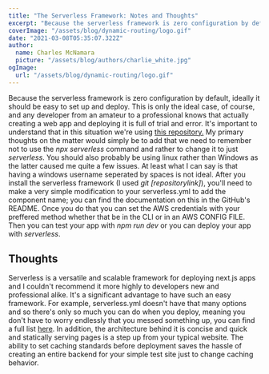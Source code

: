 ```yaml
---
title: "The Serverless Framework: Notes and Thoughts"
excerpt: "Because the serverless framework is zero configuration by default, ideally it should be easy to set up and deploy. This is only the ideal case, of course, and any developer from an amateur to a professional knows that actually creating a web app and deploying it is full of trial and error."
coverImage: "/assets/blog/dynamic-routing/logo.gif"
date: "2021-03-08T05:35:07.322Z"
author:
  name: Charles McNamara
  picture: "/assets/blog/authors/charlie_white.jpg"
ogImage:
  url: "/assets/blog/dynamic-routing/logo.gif"
---
```


Because the serverless framework is zero configuration by default, ideally it should be easy to set up and deploy. This is only the ideal case, of course, and any developer from an amateur to a professional knows that actually creating a web app and deploying it is full of trial and error. It's important to understand that in this situation we're using [this repository.](https://github.com/serverless-nextjs/serverless-next.js) My primary thoughts on the matter would simply be to add that we need to remember not to use the _npx serverless_ command and rather to change it to just _serverless_. You should also probably be using linux rather than Windows as the latter caused me quite a few issues. At least what I can say is that having a windows username seperated by spaces is not ideal. After you install the serverless framework (I used _git [repositorylink]_), you'll need to make a very simple modification to your serverless.yml to add the component name; you can find the documentation on this in the GitHub's README. Once you do that you can set the AWS credentials with your preffered method whether that be in the CLI or in an AWS CONFIG FILE. Then you can test your app with _npm run dev_ or you can deploy your app with _serverless_.

## Thoughts

Serverless is a versatile and scalable framework for deploying next.js apps and I couldn't recommend it more highly to developers new and professional alike. It's a significant advantage to have such an easy framework. For example, serverless.yml doesn't have that many options and so there's only so much you can do when you deploy, meaning you don't have to worry endlessly that you messed something up, you can find a full list [here](https://www.serverless.com/framework/docs/providers/aws/guide/serverless.yml/). In addition, the architecture behind it is concise and quick and statically serving pages is a step up from your typical website. The ability to set caching standards before deployment saves the hassle of creating an entire backend for your simple test site just to change caching behavior.
